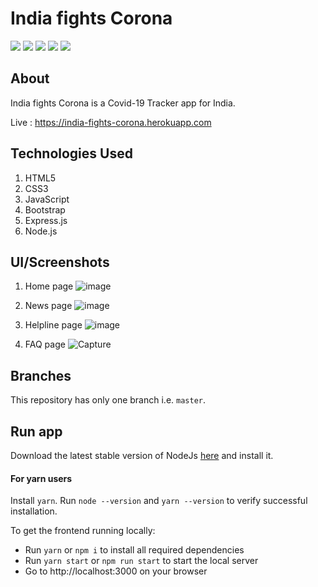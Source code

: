 # India fights Corona
![](https://img.shields.io/badge/HTML-grey?logo=HTML5&link=https://html.com/)
![](https://img.shields.io/badge/CSS-grey?logo=CSS3&link=https://developer.mozilla.org/en-US/docs/Web/CSS)
![](https://img.shields.io/badge/JavaScript-grey?logo=javascript&link=https://www.javascript.com/)
![](https://img.shields.io/badge/node.js-grey?logo=node.js&link=https://nodejs.org)
![](https://img.shields.io/badge/express-grey?logo=express&link=https://expressjs.com/)

## About
India fights Corona is a Covid-19 Tracker app for India.

Live : https://india-fights-corona.herokuapp.com

## Technologies Used
1. HTML5
2. CSS3
3. JavaScript
4. Bootstrap
5. Express.js
6. Node.js

## UI/Screenshots
1. Home page
![image](https://user-images.githubusercontent.com/54268438/114263879-92013a00-9a05-11eb-9d45-a6af3d17ae41.png)

2. News page
![image](https://user-images.githubusercontent.com/54268438/114263944-c2e16f00-9a05-11eb-85a1-028a9450b629.png)

3. Helpline page
![image](https://user-images.githubusercontent.com/54268438/114263970-e5738800-9a05-11eb-9220-cc3abfe6596e.png)

4. FAQ page
![Capture](https://user-images.githubusercontent.com/54268438/114264016-1784ea00-9a06-11eb-8391-505184fea11c.PNG)


## Branches
This repository has only one branch i.e. `master`.

## Run app
Download the latest stable version of NodeJs [here](https://nodejs.org/en/download/) and install it.

#### For yarn users
Install `yarn`. Run `node --version` and `yarn --version` to verify successful installation.

To get the frontend running locally:
- Run `yarn` or `npm i` to install all required dependencies
- Run `yarn start` or `npm run start` to start the local server
- Go to http://localhost:3000 on your browser

